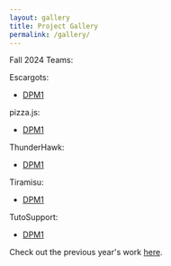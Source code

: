 ```yaml
---
layout: gallery
title: Project Gallery
permalink: /gallery/
---
```


Fall 2024 Teams:

Escargots:
* [DPM1](/DPM/escargots/DPM1/report.md)

pizza.js:
* [DPM1](/DPM/pizzajs/DPM1/report.md)

ThunderHawk:
* [DPM1](/DPM/thunderhawk/DPM1/report.md)

Tiramisu:
* [DPM1](/DPM/tiramisu/DPM1/report.md)

TutoSupport:
* [DPM1](/DPM/tutosupport/DPM1/report.md)



Check out the previous year's work [here](https://social.kixlab.org/projects).

